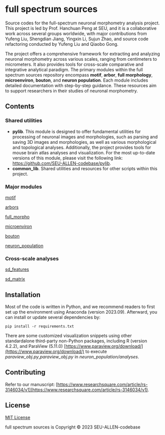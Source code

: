 # full spectrum sources
Source codes for the full-spectrum neuronal morphometry analysis project. This project is led by Prof. Hanchuan Peng at SEU, and it is a collaborative work across several groups worldwide, with major contributions from Yufeng Liu, Shengdian Jiang, Yingxin Li, Sujun Zhao, and source code refactoring conducted by Yufeng Liu and Qiaobo Gong. 

The project offers a comprehensive framework for extracting and analyzing neuronal morphometry across various scales, ranging from centimeters to micrometers. It also provides tools for cross-scale comparative and integrative analytical paradigm. The primary modules within the full spectrum sources repository encompass **motif**, **arbor**, **full morphology**, **microenviron**, **bouton**, and **neuron population**. Each module includes detailed documentation with step-by-step guidance. These resources aim to support researchers in their studies of neuronal morphometry.

## Contents

### Shared utilities
- **pylib**. This module is designed to offer fundamental utilities for processing of neuronal images and morphologies, such as parsing and saving 3D images and morphologies, as well as various morphological and topological analyses. Additionally, the project provides tools for mouse brain atlas analyses and visualization. For the most up-to-date versions of this module, please visit the following link: https://github.com/SEU-ALLEN-codebase/pylib.
- **common_lib**. Shared utilities and resources for other scripts within this project.


### Major modules
[motif](./motif/README.md)

[arbors](./arbors/README.md)

[full_morpho](./full_morpho/README.md)

[microenviron](./microenviron/README.md)

[bouton](./bouton/README.md)

[neuron_population](./neuron_population/README.md)

### Cross-scale analyses
[sd_features](./sd_features/README.md)

[sd_matrix](./sd_matrix/README.md)

## Installation
Most of the code is written in Python, and we recommend readers to first set up the environment using Anaconda (version 2023.09). Afterward, you can install or update several dependencies by:

	pip install -r requirements.txt

There are some customized visualization snippets using other standardalone third-party non-Python packages, including R (version 4.2.2), and ParaView (5.11.0) [https://www.paraview.org/download/](https://www.paraview.org/download/) to execute *paraview\_obj.py*,*paraview\_obj.py* in *neuron_population/analyses*.

## Contributing
Refer to our manuscript: [https://www.researchsquare.com/article/rs-3146034/v1](https://www.researchsquare.com/article/rs-3146034/v1).

## License
[MIT License](./LICENSE)

full spectrum sources is Copyright © 2023 SEU-ALLEN-codebase
